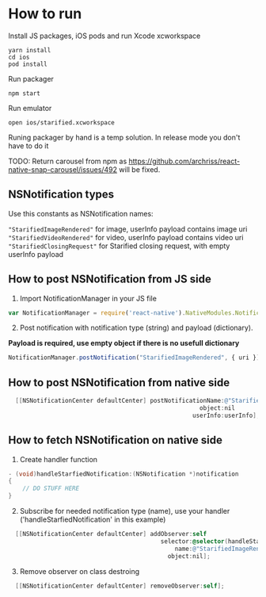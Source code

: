 # How to run

Install JS packages, iOS pods and run Xcode xcworkspace

```
yarn install
cd ios
pod install
```

Run packager

```
npm start
```

Run emulator

```
open ios/starified.xcworkspace
```

Runing packager by hand is a temp solution. In release mode you don't have to do it

TODO: Return carousel from npm as https://github.com/archriss/react-native-snap-carousel/issues/492 will be fixed.

## NSNotification types

Use this constants as NSNotification names:

``"StarifiedImageRendered"`` for image, userInfo payload contains image uri
``"StarifiedVideoRendered"`` for video, userInfo payload contains video uri
``"StarifiedClosingRequest"`` for Starified closing request, with empty userInfo payload

## How to post NSNotification from JS side

1. Import NotificationManager in your JS file

```javascript
var NotificationManager = require('react-native').NativeModules.NotificationManager;
```

2. Post notification with notification type (string) and payload (dictionary).

**Payload is required, use empty object if there is no usefull dictionary**

```javascript
NotificationManager.postNotification("StarifiedImageRendered", { uri })
```

## How to post NSNotification from native side

```objective-c
  [[NSNotificationCenter defaultCenter] postNotificationName:@"StarifiedImageRendered"
                                                      object:nil
                                                    userInfo:userInfo];
```

## How to fetch NSNotification on native side

1. Create handler function

```objective-c
- (void)handleStarfiedNotification:(NSNotification *)notification
{
    // DO STUFF HERE
}
```

2. Subscribe for needed notification type (name), use your handler ('handleStarfiedNotification' in this example)

```objective-c
  [[NSNotificationCenter defaultCenter] addObserver:self
                                           selector:@selector(handleStarfiedNotification:)
                                               name:@"StarifiedImageRendered"
                                             object:nil];

```

3. Remove observer on class destroing

```objective-c
  [[NSNotificationCenter defaultCenter] removeObserver:self];
```
